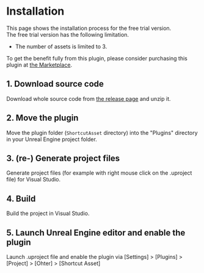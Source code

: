 # Installation

This page shows the installation process for the free trial version.  
The free trial version has the following limitation.

* The number of assets is limited to 3.

To get the benefit fully from this plugin, please consider purchasing this plugin at [the Marketplace](https://www.unrealengine.com/marketplace/en-US/product/shortcut-asset).

## 1. Download source code

Download whole source code from [the release page](https://github.com/colory-games/UEPlugin-ShortcutAsset/releases) and unzip it.

## 2. Move the plugin

Move the plugin folder (`ShortcutAsset` directory) into the "Plugins" directory in your Unreal Engine project folder.

## 3. (re-) Generate project files

Generate project files (for example with right mouse click on the .uproject file) for Visual Studio.

## 4. Build

Build the project in Visual Studio.

## 5. Launch Unreal Engine editor and enable the plugin

Launch .uproject file and enable the plugin via [Settings] > [Plugins] > [Project] > [Ohter] > [Shortcut Asset]

